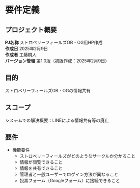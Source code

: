 # 要件定義

## プロジェクト概要

**PJ名称** ストロベリーフィールズOB・OG用HP作成 <br>
**作成日** 2025年2月9日 <br>
**作成者** 工藤桐人 <br>
**バージョン管理** 第1.0版（初版作成：2025年2月9日）<br>

## 目的
ストロベリーフィールズOB・OGの情報共有 <br>

## スコープ
システムでの解決概要：LINEによる情報共有等の廃止 <br>

## 要件
* 機能要件
    * ストロベリーフィールズがどのようなサークルか分かること
    * 情報が閲覧できること
    * 情報を共有できること
    * 管理者と一般ユーザーでログイン方法が異なること
    * 投票フォーム（Googleフォーム）に接続できること